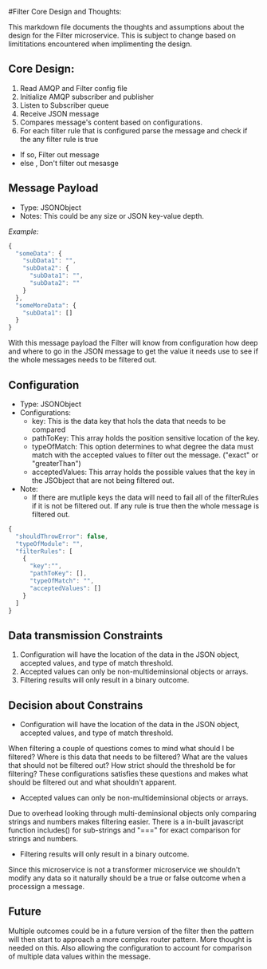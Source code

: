 #Filter Core Design and Thoughts:

This markdown file documents the thoughts and assumptions about the design for the Filter microservice. This is subject to change based on limititations encountered when implimenting the design.

## Core Design:
1. Read AMQP and Filter config file
2. Initialize AMQP subscriber and publisher
3. Listen to Subscriber queue
4. Receive JSON message
5. Compares message's content based on configurations.
6. For each filter rule that is configured parse the message and check if the any filter rule is true
  - If so, Filter out message
  - else , Don't filter out mesasge

## Message Payload

- Type: JSONObject
- Notes: This could be any size or JSON key-value depth.

_Example:_

```js
{
  "someData": {
    "subData1": "",
    "subData2": {
      "subData1": "",
      "subData2": ""
    }
  },
  "someMoreData": {
    "subData1": []
  }
}
```
With this message payload the Filter will know from configuration how deep and where to go in the JSON message to get the value it needs use to see if the whole messages needs to be filtered out.

## Configuration
- Type: JSONObject
- Configurations: 
  - key: This is the data key that hols the data that needs to be compared
  - pathToKey: This array holds the position sensitive location of the key.
  - typeOfMatch: This option determines to what degree the data must match with the accepted values to filter out the message. ("exact" or "greaterThan")
  - acceptedValues: This array holds the possible values that the key in the JSObject that are not being filtered out.
- Note:
  - If there are mutliple keys the data will need to fail all of the filterRules if it is not be filtered out. If any rule is true then the whole message is filtered out.

```js
{
  "shouldThrowError": false,
  "typeOfModule": "",
  "filterRules": [
    {
      "key":"",
      "pathToKey": [],
      "typeOfMatch": "",
      "acceptedValues": []
    }
  ]
}
```

## Data transmission Constraints
1. Configuration will have the location of the data in the JSON object, accepted values, and type of match threshold.
2. Accepted values can only be non-multideminsional objects or arrays.
3. Filtering results will only result in a binary outcome.

## Decision about Constrains
- Configuration will have the location of the data in the JSON object, accepted values, and type of match threshold.

When filtering a couple of questions comes to mind what should I be filtered? Where is this data that needs to be filtered? What are the values that should not be filtered out? How strict should the threshold be for filtering? These configurations satisfies these questions and makes what should be filtered out and what shouldn't apparent.

- Accepted values can only be non-multideminsional objects or arrays.

Due to overhead looking through multi-deminsional objects only comparing strings and numbers makes filtering easier. There is a in-built javascript function includes() for sub-strings and "===" for exact comparison for strings and numbers.

- Filtering results will only result in a binary outcome.
  
Since this microservice is not a transformer microservice we shouldn't modify any data so it naturally should be a true or false outcome when a processign a message.

## Future

Multiple outcomes could be in a future version of the filter then the pattern will then start to approach a more complex router pattern. More thought is needed on this. Also allowing the configuration to account for comparison of multiple data values within the message.
